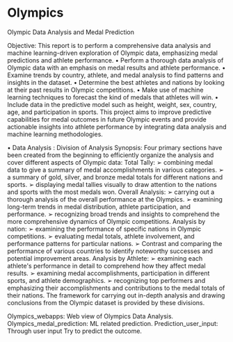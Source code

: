 # Olympics
Olympic Data Analysis and Medal Prediction

Objective:
This report is to perform a comprehensive data analysis and machine learning-driven exploration of Olympic data, emphasizing medal predictions and athlete 
performance.
• Perform a thorough data analysis of Olympic data with an emphasis on 
medal results and athlete performance.
• Examine trends by country, athlete, and medal analysis to find patterns 
and insights in the dataset.
• Determine the best athletes and nations by looking at their past results 
in Olympic competitions. 
• Make use of machine learning techniques to forecast the kind of medals 
that athletes will win. 
• Include data in the predictive model such as height, weight, sex, country, 
age, and participation in sports.
This project aims to improve predictive capabilities for medal outcomes in 
future Olympic events and provide actionable insights into athlete 
performance by integrating data analysis and machine learning methodologies.


• Data Analysis :
Division of Analysis Synopsis: 
Four primary sections have been created from the beginning to efficiently 
organize the analysis and cover different aspects of Olympic data: 
Total Tally: 
➢ combining medal data to give a summary of medal 
accomplishments in various categories. 
➢ a summary of gold, silver, and bronze medal totals for different 
nations and sports. 
➢ displaying medal tallies visually to draw attention to the nations 
and sports with the most medals won.
Overall Analysis:
➢ carrying out a thorough analysis of the overall performance at the 
Olympics. 
➢ examining long-term trends in medal distribution, athlete 
participation, and performance. 
➢ recognizing broad trends and insights to comprehend the more 
comprehensive dynamics of Olympic competitions.
Analysis by nation:
➢ examining the performance of specific nations in Olympic 
competitions. 
➢ evaluating medal totals, athlete involvement, and performance 
patterns for particular nations. 
➢ Contrast and comparing the performance of various countries to 
identify noteworthy successes and potential improvement areas. 
Analysis by Athlete:
➢ examining each athlete's performance in detail to comprehend how 
they affect medal results. 
➢ examining medal accomplishments, participation in different 
sports, and athlete demographics. 
➢ recognizing top performers and emphasizing their 
accomplishments and contributions to the medal totals of their 
nations.
The framework for carrying out in-depth analysis and drawing 
conclusions from the Olympic dataset is provided by these divisions.


Olympics_webapps: Web view of Olympics Data Analysis.
Olympics_medal_prediction: ML related prediction.
Prediction_user_input: Through user input Try to predict the outcome.

